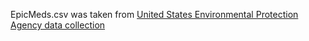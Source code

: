 EpicMeds.csv was taken from [United States Environmental Protection Agency data collection](https://www.epa.gov/)